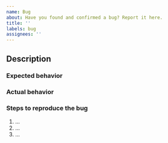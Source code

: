 ```yaml
---
name: Bug
about: Have you found and confirmed a bug? Report it here.
title: ''
labels: bug
assignees: ''
---
```


<!-- ⚠️ Please ensure you are reporting the bug in the correct repository! -->

## Description

<!-- Please provide a brief description of the bug -->

### Expected behavior

<!-- Please describe what you expect to happen -->

### Actual behavior

<!-- Please describe what is actually happening -->

### Steps to reproduce the bug

<!-- Please provide the steps to reproduce the issue -->

1. ...
2. ...
3. ...

